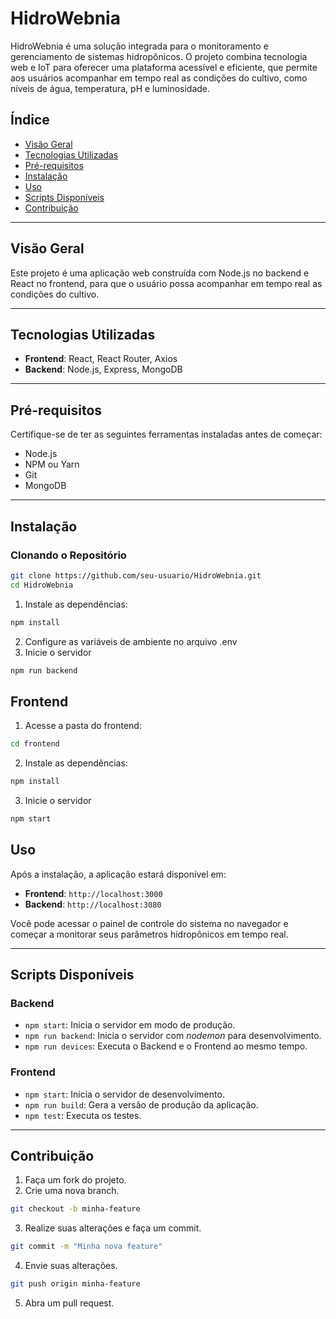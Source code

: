 # HidroWebnia

HidroWebnia é uma solução integrada para o monitoramento e gerenciamento de sistemas hidropônicos. O projeto combina tecnologia web e IoT para oferecer uma plataforma acessível e eficiente, que permite aos usuários acompanhar em tempo real as condições do cultivo, como níveis de água, temperatura, pH e luminosidade.

## Índice

- [Visão Geral](#visão-geral)
- [Tecnologias Utilizadas](#tecnologias-utilizadas)
- [Pré-requisitos](#pré-requisitos)
- [Instalação](#instalação)
- [Uso](#uso)
- [Scripts Disponíveis](#scripts-disponíveis)
- [Contribuição](#contribuição)
---

## Visão Geral

Este projeto é uma aplicação web construída com Node.js no backend e React no frontend, para que o usuário possa acompanhar em tempo real as condições do cultivo.

---

## Tecnologias Utilizadas

- **Frontend**: React, React Router, Axios
- **Backend**: Node.js, Express, MongoDB

---

## Pré-requisitos

Certifique-se de ter as seguintes ferramentas instaladas antes de começar:

- Node.js 
- NPM ou Yarn
- Git
- MongoDB 

---

## Instalação

### Clonando o Repositório

```bash
git clone https://github.com/seu-usuario/HidroWebnia.git
cd HidroWebnia
```

1. Instale as dependências:
```bash
npm install
```
2. Configure as variáveis de ambiente no arquivo .env
3. Inicie o servidor
```bash
npm run backend
```

## Frontend

1. Acesse a pasta do frontend:
```bash
cd frontend
```
2. Instale as dependências:
```bash
npm install
```
3. Inicie o servidor
```bash
npm start
```


## Uso

Após a instalação, a aplicação estará disponível em:

- **Frontend**: `http://localhost:3000`
- **Backend**: `http://localhost:3080`

Você pode acessar o painel de controle do sistema no navegador e começar a monitorar seus parâmetros hidropônicos em tempo real.

---

## Scripts Disponíveis

### Backend

- `npm start`: Inicia o servidor em modo de produção.
- `npm run backend`: Inicia o servidor com *nodemon* para desenvolvimento.
- `npm run devices`: Executa o Backend e o Frontend ao mesmo tempo.

### Frontend

- `npm start`: Inicia o servidor de desenvolvimento.
- `npm run build`: Gera a versão de produção da aplicação.
- `npm test`: Executa os testes.

---

## Contribuição

1. Faça um fork do projeto.
2. Crie uma nova branch.
```bash
git checkout -b minha-feature
```
3. Realize suas alterações e faça um commit.
```bash
git commit -m "Minha nova feature"
```
4. Envie suas alterações.
```bash
git push origin minha-feature
```
5. Abra um pull request.

